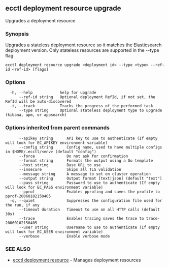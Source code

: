 ## ecctl deployment resource upgrade

Upgrades a deployment resource

### Synopsis

Upgrades a stateless deployment resource so it matches the Elasticsearch
deployment version. Only stateless resources are supported in the --type flag

```
ecctl deployment resource upgrade <deployment id> --type <type> --ref-id <ref-id> [flags]
```

### Options

```
  -h, --help            help for upgrade
      --ref-id string   Optional deployment RefId, if not set, the RefId will be auto-discovered
  -t, --track           Tracks the progress of the performed task
      --type string     Optional stateless deployment type to upgrade (kibana, apm, or appsearch)
```

### Options inherited from parent commands

```
      --apikey string      API key to use to authenticate (If empty will look for EC_APIKEY environment variable)
      --config string      Config name, used to have multiple configs in $HOME/.ecctl/<env> (default "config")
      --force              Do not ask for confirmation
      --format string      Formats the output using a Go template
      --host string        Base URL to use
      --insecure           Skips all TLS validation
      --message string     A message to set on cluster operation
      --output string      Output format [text|json] (default "text")
      --pass string        Password to use to authenticate (If empty will look for EC_PASS environment variable)
      --pprof              Enables pprofing and saves the profile to pprof-20060102150405
  -q, --quiet              Suppresses the configuration file used for the run, if any
      --timeout duration   Timeout to use on all HTTP calls (default 30s)
      --trace              Enables tracing saves the trace to trace-20060102150405
      --user string        Username to use to authenticate (If empty will look for EC_USER environment variable)
      --verbose            Enable verbose mode
```

### SEE ALSO

* [ecctl deployment resource](ecctl_deployment_resource.md)	 - Manages deployment resources


